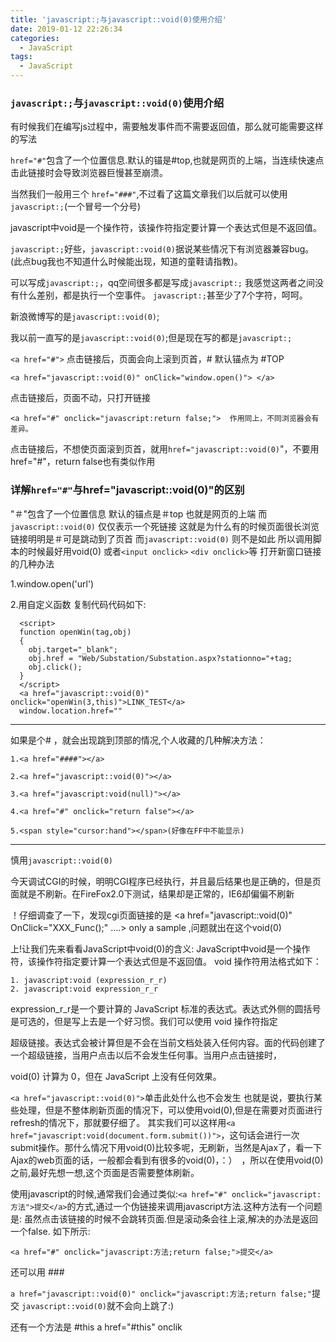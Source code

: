 ```yaml
---
title: 'javascript:;与javascript::void(0)使用介绍'
date: 2019-01-12 22:26:34
categories: 
  - JavaScript
tags:
  - JavaScript
---
```


### `javascript:;`与`javascript::void(0)`使用介绍

有时候我们在编写js过程中，需要触发事件而不需要返回值，那么就可能需要这样的写法

`href="#"`包含了一个位置信息.默认的锚是#top,也就是网页的上端，当连续快速点击此链接时会导致浏览器巨慢甚至崩溃。

当然我们一般用三个 `href="###"`,不过看了这篇文章我们以后就可以使用`javascript:;`(一个冒号一个分号)

javascript中void是一个操作符，该操作符指定要计算一个表达式但是不返回值。

`javascript:;`好些，`javascript::void(0)`据说某些情况下有浏览器兼容bug。(此点bug我也不知道什么时候能出现，知道的童鞋请指教)。 

<!-- more -->

可以写成`javascript:;`，qq空间很多都是写成`javascript:;`
我感觉这两者之间没有什么差别，都是执行一个空事件。 
`javascript:;`甚至少了7个字符，呵呵。 

新浪微博写的是`javascript::void(0)`;

我以前一直写的是`javascript::void(0)`;但是现在写的都是`javascript:;`

`<a href="#">` 点击链接后，页面会向上滚到页首，# 默认锚点为 #TOP

    <a href="javascript::void(0)" onClick="window.open()"> </a>

点击链接后，页面不动，只打开链接

    <a href="#" onclick="javascript:return false;">  作用同上，不同浏览器会有差异。

点击链接后，不想使页面滚到页首，就用`href="javascript::void(0)`"，不要用href="#"，return false也有类似作用

### 详解`href="#"`与href="javascript::void(0)"的区别

"＃"包含了一个位置信息
默认的锚点是＃top 也就是网页的上端
而`javascript::void(0)` 仅仅表示一个死链接
这就是为什么有的时候页面很长浏览链接明明是＃可是跳动到了页首
而`javascript::void(0)` 则不是如此
所以调用脚本的时候最好用void(0)
或者`<input onclick>`
`<div onclick>`等
打开新窗口链接的几种办法

1.window.open('url')

2.用自定义函数
复制代码代码如下:

```code
  <script>
  function openWin(tag,obj)
  {
    obj.target="_blank";
    obj.href = "Web/Substation/Substation.aspx?stationno="+tag;
    obj.click();
  }
  </script>
  <a href="javascript::void(0)" onclick="openWin(3,this)">LINK_TEST</a>
  window.location.href=""
```

-------------------------------------------------------------------------------
如果是个# ，就会出现跳到顶部的情况,个人收藏的几种解决方法：

	1.<a href="####"></a>
	
	2.<a href="javascript::void(0)"></a>
	
	3.<a href="javascript:void(null)"></a>
	
	4.<a href="#" onclick="return false"></a>
	
	5.<span style="cursor:hand"></span>(好像在FF中不能显示)

-------------------------------------------------------------------------------
慎用`javascript::void(0)`

今天调试CGI的时候，明明CGI程序已经执行，并且最后结果也是正确的，但是页面就是不刷新。在FireFox2.0下测试，结果却是正常的，IE6却偏偏不刷新

！仔细调查了一下，发现cgi页面链接的是 <a href="javascript::void(0)" OnClick="XXX_Func();" ….> only a sample </a>,问题就出在这个void(0)

上!让我们先来看看JavaScript中void(0)的含义:
JavaScript中void是一个操作符，该操作符指定要计算一个表达式但是不返回值。
void 操作符用法格式如下：

	1. javascript:void (expression_r_r)
	2. javascript:void expression_r_r

expression_r_r是一个要计算的 JavaScript 标准的表达式。表达式外侧的圆括号是可选的，但是写上去是一个好习惯。我们可以使用 void 操作符指定

超级链接。表达式会被计算但是不会在当前文档处装入任何内容。面的代码创建了一个超级链接，当用户点击以后不会发生任何事。当用户点击链接时，

void(0) 计算为 0，但在 JavaScript 上没有任何效果。

`<a href="javascript::void(0)">`单击此处什么也不会发生</a>
也就是说，要执行某些处理，但是不整体刷新页面的情况下，可以使用void(0),但是在需要对页面进行refresh的情况下，那就要仔细了。
其实我们可以这样用`<a href="javascript:void(document.form.submit())">`，这句话会进行一次submit操作。那什么情况下用void(0)比较多呢，无刷新，当然是Ajax了，看一下Ajax的web页面的话，一般都会看到有很多的void(0)，：）　，所以在使用void(0)之前,最好先想一想,这个页面是否需要整体刷新。
 
使用javascript的时候,通常我们会通过类似:`<a href="#" onclick="javascript:方法">提交</a>`的方式,通过一个伪链接来调用javascript方法.这种方法有一个问题是:
虽然点击该链接的时候不会跳转页面.但是滚动条会往上滚,解决的办法是返回一个false.
如下所示:

    <a href="#" onclick="javascript:方法;return false;">提交</a>

还可以用 ###

`a href="javascript::void(0)" onclick="javascript:方法;return false;"`提交
`javascript::void(0)`就不会向上跳了:)

还有一个方法是 #this
a href="#this" onclik